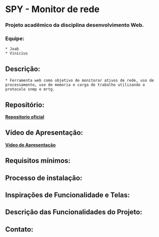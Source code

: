 # SPY - Monitor de rede

### Projeto acadêmico da disciplina desenvolvimento Web.
### Equipe:
	* Joab
	* Vinicius 

## Descrição:
	* Ferramenta web como objetivo de monitorar ativos de rede, uso de processamento, use de memoria e carga de trabalho utilizando o protocolo snmp e mrtg.

## Repositório:
[**Repositorio oficial**](https://github.com/viniciusaccioly/spy)<br>

## Vídeo de Apresentação:
[**Video de Apresentação**](http://link-para-o-video)

## Requisitos mínimos:
	
## Processo de instalação:

## Inspirações de Funcionalidade e Telas:

## Descrição das Funcionalidades do Projeto:

## Contato:
